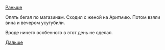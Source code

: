[Раньше](2017.10.14.md)

Опять бегал по магазинам.
Сходил с женой на Аритмию.
Потом взяли вина и вечером усугубили.

Вроде ничего особенного в этот день не сделал.

[Дальше](2017.10.16.md)